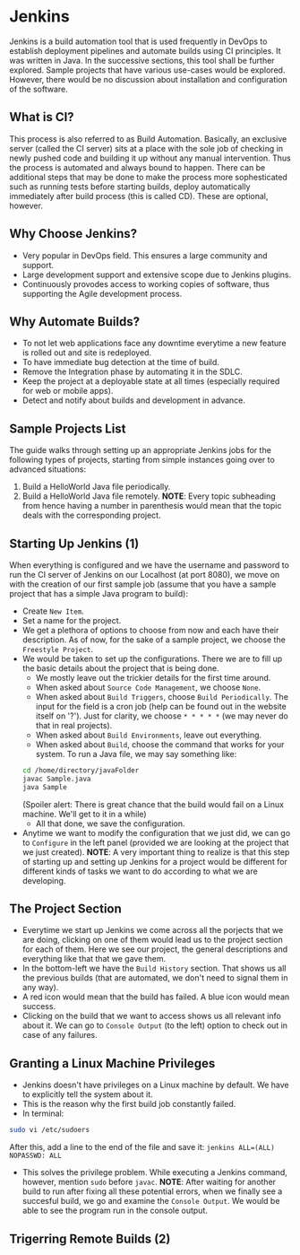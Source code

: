 # Jenkins

Jenkins is a build automation tool that is used frequently in DevOps to establish deployment pipelines and automate builds using CI principles. It was written in Java. In the successive sections, this tool shall be further explored. Sample projects that have various use-cases would be explored. However, there would be no discussion about installation and configuration of the software.


## What is CI?

This process is also referred to as Build Automation. Basically, an exclusive server (called the CI server) sits at a place with the sole job of checking in newly pushed code and building it up without any manual intervention. Thus the process is automated and always bound to happen. There can be additional steps that may be done to make the process more sophesticated such as running tests before starting builds, deploy automatically immediately after build process (this is called CD). These are optional, however.


## Why Choose Jenkins?

- Very popular in DevOps field. This ensures a large community and support.
- Large development support and extensive scope due to Jenkins plugins.
- Continuously provodes access to working copies of software, thus supporting the Agile development process.


## Why Automate Builds?

- To not let web applications face any downtime everytime a new feature is rolled out and site is redeployed.
- To have immediate bug detection at the time of build.
- Remove the Integration phase by automating it in the SDLC.
- Keep the project at a deployable state at all times (especially required for web or mobile apps).
- Detect and notify about builds and development in advance.


## Sample Projects List

The guide walks through setting up an appropriate Jenkins jobs for the following types of projects, starting from simple instances going over to advanced situations:
1. Build a HelloWorld Java file periodically.
1. Build a HelloWorld Java file remotely.
**NOTE**: Every topic subheading from hence having a number in parenthesis would mean that the topic deals with the corresponding project.


## Starting Up Jenkins (1)

When everything is configured and we have the username and password to run the CI server of Jenkins on our Localhost (at port 8080), we move on with the creation of our first sample job (assume that you have a sample project that has a simple Java program to build):
- Create `New Item`.
- Set a name for the project.
- We get a plethora of options to choose from now and each have their description. As of now, for the sake of a sample project, we choose the `Freestyle Project`.
- We would be taken to set up the configurations. There we are to fill up the basic details about the project that is being done.
  - We mostly leave out the trickier details for the first time around.
  - When asked about `Source Code Management`, we choose `None`.
  - When asked about `Build Triggers`, choose `Build Periodically`. The input for the field is a cron job (help can be found out in the website itself on '?'). Just for clarity, we choose `* * * * *` (we may never do that in real projects).
  - When asked about `Build Environments`, leave out everything.
  - When asked about `Build`, choose the command that works for your system. To run a Java file, we may say something like:
  ```sh
  cd /home/directory/javaFolder
  javac Sample.java
  java Sample
  ```
  (Spoiler alert: There is great chance that the build would fail on a Linux machine. We'll get to it in a while)
  - All that done, we save the configuration.
- Anytime we want to modify the configuration that we just did, we can go to `Configure` in the left panel (provided we are looking at the project that we just created).
**NOTE**: A very important thing to realize is that this step of starting up and setting up Jenkins for a project would be different for different kinds of tasks we want to do according to what we are developing.


## The Project Section

- Everytime we start up Jenkins we come across all the porjects that we are doing, clicking on one of them would lead us to the project section for each of them. Here we see our project, the general descriptions and everything like that that we gave them.
- In the bottom-left we have the `Build History` section. That shows us all the previous builds (that are automated, we don't need to signal them in any way).
- A red icon would mean that the build has failed. A blue icon would mean success.
- Clicking on the build that we want to access shows us all relevant info about it. We can go to `Console Output` (to the left) option to check out in case of any failures.


## Granting a Linux Machine Privileges

- Jenkins doesn't have privileges on a Linux machine by default. We have to explicitly tell the system about it.
- This is the reason why the first build job constantly failed.
- In terminal:
```sh
sudo vi /etc/sudoers
```
After this, add a line to the end of the file and save it:
`jenkins ALL=(ALL) NOPASSWD: ALL`
- This solves the privilege problem. While executing a Jenkins command, however, mention `sudo` before `javac`.
**NOTE**: After waiting for another build to run after fixing all these potential errors, when we finally see a succesful build, we go and examine the `Console Output`. We would be able to see the program run in the console output.


## Trigerring Remote Builds (2)